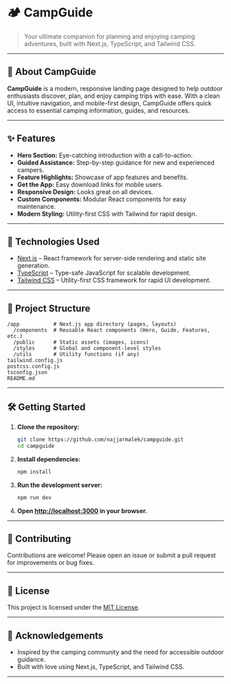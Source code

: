 # 🏕️ CampGuide

> Your ultimate companion for planning and enjoying camping adventures, built with Next.js, TypeScript, and Tailwind CSS.

---

## 🌄 About CampGuide

**CampGuide** is a modern, responsive landing page designed to help outdoor enthusiasts discover, plan, and enjoy camping trips with ease. With a clean UI, intuitive navigation, and mobile-first design, CampGuide offers quick access to essential camping information, guides, and resources.

---

## ✨ Features

- **Hero Section:** Eye-catching introduction with a call-to-action.
- **Guided Assistance:** Step-by-step guidance for new and experienced campers.
- **Feature Highlights:** Showcase of app features and benefits.
- **Get the App:** Easy download links for mobile users.
- **Responsive Design:** Looks great on all devices.
- **Custom Components:** Modular React components for easy maintenance.
- **Modern Styling:** Utility-first CSS with Tailwind for rapid design.

---

## 🚀 Technologies Used

- [Next.js](https://nextjs.org/) – React framework for server-side rendering and static site generation.
- [TypeScript](https://www.typescriptlang.org/) – Type-safe JavaScript for scalable development.
- [Tailwind CSS](https://tailwindcss.com/) – Utility-first CSS framework for rapid UI development.

---

## 📁 Project Structure

```
/app           # Next.js app directory (pages, layouts)
  /components  # Reusable React components (Hero, Guide, Features, etc.)
  /public      # Static assets (images, icons)
  /styles      # Global and component-level styles
  /utils       # Utility functions (if any)
tailwind.config.js
postcss.config.js
tsconfig.json
README.md
```

---

## 🛠️ Getting Started

1. **Clone the repository:**
   ```sh
   git clone https://github.com/najjarmalek/campguide.git
   cd campguide
   ```

2. **Install dependencies:**
   ```sh
   npm install
   ```

3. **Run the development server:**
   ```sh
   npm run dev
   ```

4. **Open [http://localhost:3000](http://localhost:3000) in your browser.**

---


## 🤝 Contributing

Contributions are welcome! Please open an issue or submit a pull request for improvements or bug fixes.

---

## 📄 License

This project is licensed under the [MIT License](LICENSE).

---

## 🙌 Acknowledgements

- Inspired by the camping community and the need for accessible outdoor guidance.
- Built with love using Next.js, TypeScript, and Tailwind CSS.

---